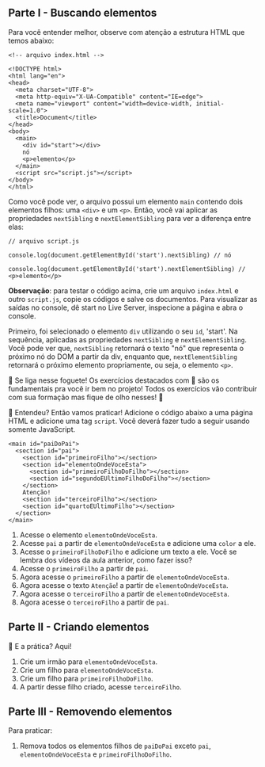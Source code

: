 ## Parte I - Buscando elementos

Para você entender melhor, observe com atenção a estrutura HTML que temos abaixo:
```
<!-- arquivo index.html -->

<!DOCTYPE html>
<html lang="en">
<head>
  <meta charset="UTF-8">
  <meta http-equiv="X-UA-Compatible" content="IE=edge">
  <meta name="viewport" content="width=device-width, initial-scale=1.0">
  <title>Document</title>
</head>
<body>
  <main>
    <div id="start"></div>
    nó
    <p>elemento</p>
  </main>
  <script src="script.js"></script>
</body>
</html>
```
Como você pode ver, o arquivo possui um elemento `main` contendo dois elementos filhos: uma `<div>` e um `<p>`. Então, você vai aplicar as propriedades `nextSibling` e `nextElementSibling` para ver a diferença entre elas:
```
// arquivo script.js

console.log(document.getElementById('start').nextSibling) // nó

console.log(document.getElementById('start').nextElementSibling) // <p>elemento</p>
```
<strong>Observação</strong>: para testar o código acima, crie um arquivo `index.html` e outro `script.js`, copie os códigos e salve os documentos. Para visualizar as saídas no console, dê start no Live Server, inspecione a página e abra o console.

Primeiro, foi selecionado o elemento `div` utilizando o seu `id`, 'start'. Na sequência, aplicadas as propriedades `nextSibling` e `nextElementSibling`. Você pode ver que, `nextSibling` retornará o texto "nó" que representa o próximo nó do DOM a partir da div, enquanto que, `nextElementSibling` retornará o próximo elemento propriamente, ou seja, o elemento `<p>`.

🚀 Se liga nesse foguete!
Os exercícios destacados com 🚀 são os fundamentais pra você ir bem no projeto! Todos os exercícios vão contribuir com sua formação mas fique de olho nesses! 👀

🚀 Entendeu? Então vamos praticar! Adicione o código abaixo a uma página HTML e adicione uma tag `script`. Você deverá fazer tudo a seguir usando somente JavaScript.
```
<main id="paiDoPai">
  <section id="pai">
    <section id="primeiroFilho"></section>
    <section id="elementoOndeVoceEsta">
      <section id="primeiroFilhoDoFilho"></section>
      <section id="segundoEUltimoFilhoDoFilho"></section>
    </section>
    Atenção!
    <section id="terceiroFilho"></section>
    <section id="quartoEUltimoFilho"></section>
  </section>
</main>
```

1. Acesse o elemento `elementoOndeVoceEsta`.
2. Acesse `pai` a partir de `elementoOndeVoceEsta` e adicione uma `color` a ele.
3. Acesse o `primeiroFilhoDoFilho` e adicione um texto a ele. Você se lembra dos vídeos da aula anterior, como fazer isso?
4. Acesse o `primeiroFilho` a partir de `pai`.
5. Agora acesse o `primeiroFilho` a partir de `elementoOndeVoceEsta`.
6. Agora acesse o texto `Atenção`! a partir de `elementoOndeVoceEsta`.
7. Agora acesse o `terceiroFilho` a partir de `elementoOndeVoceEsta`.
8. Agora acesse o `terceiroFilho` a partir de `pai`.

## Parte II - Criando elementos

🚀 E a prática? Aqui!

1. Crie um irmão para `elementoOndeVoceEsta`.
2. Crie um filho para `elementoOndeVoceEsta`.
3. Crie um filho para `primeiroFilhoDoFilho`.
4. A partir desse filho criado, acesse `terceiroFilho`.

## Parte III - Removendo elementos

Para praticar:

1. Remova todos os elementos filhos de `paiDoPai` exceto `pai`, `elementoOndeVoceEsta` e `primeiroFilhoDoFilho`.